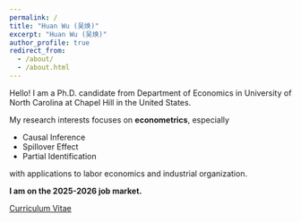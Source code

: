 ```yaml
---
permalink: /
title: "Huan Wu (吴焕)"
excerpt: "Huan Wu (吴焕)"
author_profile: true
redirect_from: 
  - /about/
  - /about.html
---
```


Hello! I am a Ph.D. candidate from Department of Economics in University of North Carolina at Chapel Hill in the United States. 

My research interests focuses on **econometrics**, especially

* Causal Inference
* Spillover Effect
* Partial Identification

with applications to labor economics and industrial organization.

**I am on the 2025-2026 job market.**

[Curriculum Vitae](https://huanwu-econ.github.io/files/CV_Wu.pdf) 